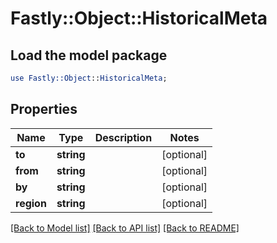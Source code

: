 # Fastly::Object::HistoricalMeta

## Load the model package
```perl
use Fastly::Object::HistoricalMeta;
```

## Properties
Name | Type | Description | Notes
------------ | ------------- | ------------- | -------------
**to** | **string** |  | [optional] 
**from** | **string** |  | [optional] 
**by** | **string** |  | [optional] 
**region** | **string** |  | [optional] 

[[Back to Model list]](../README.md#documentation-for-models) [[Back to API list]](../README.md#documentation-for-api-endpoints) [[Back to README]](../README.md)


